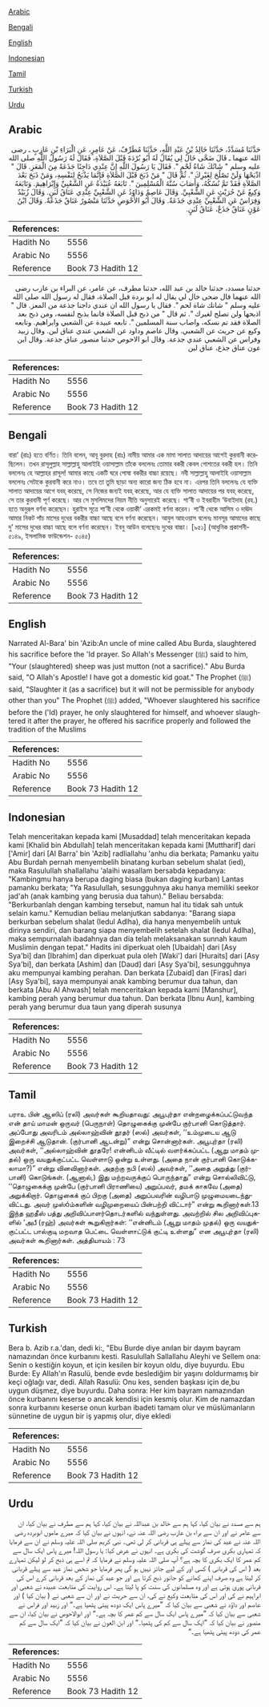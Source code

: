 [Arabic](#arabic)

[Bengali](#bengali)

[English](#english)

[Indonesian](#indonesian)

[Tamil](#tamil)

[Turkish](#turkish)

[Urdu](#urdu)

## Arabic


<div dir="rtl" lang="ar" style={{fontSize:'larger',backgroundColor:'#f8f9fa',padding:20}}>
حَدَّثَنَا مُسَدَّدٌ، حَدَّثَنَا خَالِدُ بْنُ عَبْدِ اللَّهِ، حَدَّثَنَا مُطَرِّفٌ، عَنْ عَامِرٍ، عَنِ الْبَرَاءِ بْنِ عَازِبٍ ـ رضى الله عنهما ـ قَالَ ضَحَّى خَالٌ لِي يُقَالُ لَهُ أَبُو بُرْدَةَ قَبْلَ الصَّلاَةِ، فَقَالَ لَهُ رَسُولُ اللَّهِ صلى الله عليه وسلم ‏"‏ شَاتُكَ شَاةُ لَحْمٍ ‏"‏‏.‏ فَقَالَ يَا رَسُولَ اللَّهِ إِنَّ عِنْدِي دَاجِنًا جَذَعَةً مِنَ الْمَعَزِ‏.‏ قَالَ ‏"‏ اذْبَحْهَا وَلَنْ تَصْلُحَ لِغَيْرِكَ ‏"‏‏.‏ ثُمَّ قَالَ ‏"‏ مَنْ ذَبَحَ قَبْلَ الصَّلاَةِ فَإِنَّمَا يَذْبَحُ لِنَفْسِهِ، وَمَنْ ذَبَحَ بَعْدَ الصَّلاَةِ فَقَدْ تَمَّ نُسُكُهُ، وَأَصَابَ سُنَّةَ الْمُسْلِمِينَ ‏"‏‏.‏ تَابَعَهُ عُبَيْدَةُ عَنِ الشَّعْبِيِّ وَإِبْرَاهِيمَ‏.‏ وَتَابَعَهُ وَكِيعٌ عَنْ حُرَيْثٍ عَنِ الشَّعْبِيِّ‏.‏ وَقَالَ عَاصِمٌ وَدَاوُدُ عَنِ الشَّعْبِيِّ عِنْدِي عَنَاقُ لَبَنٍ‏.‏ وَقَالَ زُبَيْدٌ وَفِرَاسٌ عَنِ الشَّعْبِيِّ عِنْدِي جَذَعَةٌ‏.‏ وَقَالَ أَبُو الأَحْوَصِ حَدَّثَنَا مَنْصُورٌ عَنَاقٌ جَذَعَةٌ‏.‏ وَقَالَ ابْنُ عَوْنٍ عَنَاقٌ جَذَعٌ، عَنَاقُ لَبَنٍ‏.‏
</div>
<div style={{backgroundColor:'#f8f9fa',padding:20, marginBottom: 10}}><table> <thead> <tr> <th>References:</th> <th></th> </tr> </thead> <tbody><tr><td>Hadith No</td><td>5556</td></tr><tr><td>Arabic No</td><td>5556</td></tr><tr><td>Reference</td><td>Book 73 Hadith 12</td></tr></tbody></table></div>


<div dir="rtl" lang="ar" style={{fontSize:'larger',backgroundColor:'#f8f9fa',padding:20}}>
حدثنا مسدد، حدثنا خالد بن عبد الله، حدثنا مطرف، عن عامر، عن البراء بن عازب رضى الله عنهما قال ضحى خال لي يقال له ابو بردة قبل الصلاة، فقال له رسول الله صلى الله عليه وسلم " شاتك شاة لحم ". فقال يا رسول الله ان عندي داجنا جذعة من المعز. قال " اذبحها ولن تصلح لغيرك ". ثم قال " من ذبح قبل الصلاة فانما يذبح لنفسه، ومن ذبح بعد الصلاة فقد تم نسكه، واصاب سنة المسلمين ". تابعه عبيدة عن الشعبي وابراهيم. وتابعه وكيع عن حريث عن الشعبي. وقال عاصم وداود عن الشعبي عندي عناق لبن. وقال زبيد وفراس عن الشعبي عندي جذعة. وقال ابو الاحوص حدثنا منصور عناق جذعة. وقال ابن عون عناق جذع، عناق لبن
</div>
<div style={{backgroundColor:'#f8f9fa',padding:20, marginBottom: 10}}><table> <thead> <tr> <th>References:</th> <th></th> </tr> </thead> <tbody><tr><td>Hadith No</td><td>5556</td></tr><tr><td>Arabic No</td><td>5556</td></tr><tr><td>Reference</td><td>Book 73 Hadith 12</td></tr></tbody></table></div>

## Bengali


<div dir="ltr" lang="bn" style={{fontSize:'larger',backgroundColor:'#f8f9fa',padding:20}}>
বারা’ (রাঃ) হতে বর্ণিত। তিনি বলেন, আবূ বুরদাহ (রাঃ) নামীয় আমার এক মামা সালাত আদায়ের আগেই কুরবানী করেছিলেন। তখন রাসূলুল্লাহ সাল্লাল্লাহু আলাইহি ওয়াসাল্লাম তাঁকে বললেনঃ তোমার বকরী কেবল গোশতের বকরী হল। তিনি বললেনঃ হে আল্লাহর রাসূল! আমার কাছে একটি ঘরে পোষা বকরীর বাচ্চা রয়েছে। নবী সাল্লাল্লাহু আলাইহি ওয়াসাল্লাম বললেনঃ সেটাকে কুরবানী করে নাও। তবে তা তুমি ছাড়া অন্য কারো জন্য ঠিক হবে না। এরপর তিনি বললেনঃ যে ব্যক্তি সালাত আদায়ের আগে যবহ্ করেছে, সে নিজের জন্যই যবহ্ করেছে, আর যে ব্যক্তি সালাত আদায়ের পর যবহ্ করেছে, সে তার কুরবানী পূর্ণ করেছে। আর সে মুসলিমদের নিয়ম নীতি অনুসারেই করেছে। শা’বী ও ইবরাহীম ‘উবাইদাহ (রহ.) হতে অনুরূপ বর্ণনা করেছেন। হুরাইস সূত্রে শা’বী থেকে ওয়াকী‘ এরকমই বর্ণনা করেন। শা’বী থেকে আসিম ও দাঊদ আমার নিকট পাঁচ মাসের দুধের বকরীর বাচ্চা আছে বলে বর্ণনা করেছেন। আবুল আহওয়াস বলেনঃ মানসূর আমাদের কাছে দু’ মাসের দুধের বাচ্চা আছে বলে বর্ণনা করেছেন। ইবনু আউন বলেছেনঃ দুধের বাচ্চা। [৯৫১] (আধুনিক প্রকাশনী- ৫১৪৯, ইসলামিক ফাউন্ডেশন- ৫০৪৫)
</div>
<div style={{backgroundColor:'#f8f9fa',padding:20, marginBottom: 10}}><table> <thead> <tr> <th>References:</th> <th></th> </tr> </thead> <tbody><tr><td>Hadith No</td><td>5556</td></tr><tr><td>Arabic No</td><td>5556</td></tr><tr><td>Reference</td><td>Book 73 Hadith 12</td></tr></tbody></table></div>

## English


<div dir="ltr" lang="en" style={{fontSize:'larger',backgroundColor:'#f8f9fa',padding:20}}>
Narrated Al-Bara' bin 'Azib:An uncle of mine called Abu Burda, slaughtered his sacrifice before the 'Id prayer. So Allah's Messenger (ﷺ) said to him, "Your (slaughtered) sheep was just mutton (not a sacrifice)." Abu Burda said, "O Allah's Apostle! I have got a domestic kid goat." The Prophet (ﷺ) said, "Slaughter it (as a sacrifice) but it will not be permissible for anybody other than you" The Prophet (ﷺ) added, "Whoever slaughtered his sacrifice before the ('Id) prayer, he only slaughtered for himself, and whoever slaughtered it after the prayer, he offered his sacrifice properly and followed the tradition of the Muslims
</div>
<div style={{backgroundColor:'#f8f9fa',padding:20, marginBottom: 10}}><table> <thead> <tr> <th>References:</th> <th></th> </tr> </thead> <tbody><tr><td>Hadith No</td><td>5556</td></tr><tr><td>Arabic No</td><td>5556</td></tr><tr><td>Reference</td><td>Book 73 Hadith 12</td></tr></tbody></table></div>

## Indonesian


<div dir="ltr" lang="id" style={{fontSize:'larger',backgroundColor:'#f8f9fa',padding:20}}>
Telah menceritakan kepada kami [Musaddad] telah menceritakan kepada kami [Khalid bin Abdullah] telah menceritakan kepada kami [Muttharif] dari ['Amir] dari [Al Barra' bin 'Azib] radliallahu 'anhu dia berkata; Pamanku yaitu Abu Burdah pernah menyembelih binatang kurban sebelum shalat (ied), maka Rasulullah shallallahu 'alaihi wasallam bersabda kepadanya: "Kambingmu hanya berupa daging biasa (bukan daging kurban) Lantas pamanku berkata; "Ya Rasulullah, sesungguhnya aku hanya memiliki seekor jad'ah (anak kambing yang berusia dua tahun)." Beliau bersabda: "Berkurbanlah dengan kambing tersebut, namun hal itu tidak sah untuk selain kamu." Kemudian beliau melanjutkan sabdanya: "Barang siapa berkurban sebelum shalat (Iedul Adlha), dia hanya menyembelih untuk dirinya sendiri, dan barang siapa menyembelih setelah shalat (Iedul Adlha), maka sempurnalah ibadahnya dan dia telah melaksanakan sunnah kaum Muslimin dengan tepat." Hadits ini diperkuat oleh [Ubaidah] dari [Asy Sya'bi] dan [Ibrahim] dan diperkuat pula oleh [Waki'] dari [Huraits] dari [Asy Sya'bi], dan berkata [Ashim] dan [Daud] dari [Asy Sya'bi], sesungguhnya aku mempunyai kambing perahan. Dan berkata [Zubaid] dan [Firas] dari [Asy Sya'bi], saya mempunyai anak kambing berumur dua tahun, dan berkata [Abu Al Ahwash] telah menceritakan kepada kami [Manshur], kambing perah yang berumur dua tahun. Dan berkata [Ibnu Aun], kambing perah yang berumur dua taun yang diperah susunya
</div>
<div style={{backgroundColor:'#f8f9fa',padding:20, marginBottom: 10}}><table> <thead> <tr> <th>References:</th> <th></th> </tr> </thead> <tbody><tr><td>Hadith No</td><td>5556</td></tr><tr><td>Arabic No</td><td>5556</td></tr><tr><td>Reference</td><td>Book 73 Hadith 12</td></tr></tbody></table></div>

## Tamil


<div dir="ltr" lang="ta" style={{fontSize:'larger',backgroundColor:'#f8f9fa',padding:20}}>
பராஉ பின் ஆஸிப் (ரலி) அவர்கள் கூறியதாவது: அபூபுர்தா என்றழைக்கப்பட்டுவந்த என் தாய் மாமன் ஒருவர் (பெருநாள்) தொழுகைக்கு முன்பே குர்பானி கொடுத்தார். அப்போது அவரிடம் அல்லாஹ்வின் தூதர் (ஸல்) அவர்கள், ‘‘உம்முடைய ஆடு இறைச்சி ஆடுதான். (குர்பானி ஆடன்று)” என்று சொன்னார்கள். அபூபுர்தா (ரலி) அவர்கள், ‘‘அல்லாஹ்வின் தூதரே! என்னிடம் வீட்டில் வளர்க்கப்பட்ட (ஆறு மாதம் முதல்) ஒரு வயதுக்குட்பட்ட வெள்ளாடு ஒன்று உள்ளது. (அதை நான் குர்பானி கொடுக்கலாமா?)” என்று வினவினார்கள். அதற்கு நபி (ஸல்) அவர்கள், ‘‘அதை அறுத்து (குர்பானி) கொடுங்கள். (ஆனால்,) இது மற்றவருக்குப் பொருந்தாது” என்று சொல்லிவிட்டு, ‘‘தொழுகைக்கு முன்பே (குர்பானி பிராணியை) அறுப்பவர், தமக் காகவே (அதை) அறுக்கிறார். தொழுகைக் குப் பிறகு (அதை) அறுப்பவரின் வழிபாடு முழுமையடைந்துவிட்டது. அவர் முஸ்óம்களின் வழிமுறையைப் பின்பற்றி விட்டார்” என்று கூறினார்கள்.13 இந்த ஹதீஸ் பத்து அறிவிப்பாளர்தொடர்களில் வந்துள்ளது. அவற்றில் சில அறிவிப்புகளில் ‘அபீ (ரஹ்) அவர்கள் கூறுகிறார்கள்: ‘‘என்னிடம் (ஆறு மாதம் முதல்) ஒரு வயதுக்குட்பட்ட பால்குடி மறவாத பெட்டை வெள்ளாட்டுக் குட்டி உள்ளது” என அபூபுர்தா (ரலி) அவர்கள் கூறினார்கள். அத்தியாயம் : 73
</div>
<div style={{backgroundColor:'#f8f9fa',padding:20, marginBottom: 10}}><table> <thead> <tr> <th>References:</th> <th></th> </tr> </thead> <tbody><tr><td>Hadith No</td><td>5556</td></tr><tr><td>Arabic No</td><td>5556</td></tr><tr><td>Reference</td><td>Book 73 Hadith 12</td></tr></tbody></table></div>

## Turkish


<div dir="ltr" lang="tr" style={{fontSize:'larger',backgroundColor:'#f8f9fa',padding:20}}>
Bera b. Azib r.a.'dan, dedi ki:, "Ebu Burde diye anılan bir dayım bayram namazından önce kurbanını kesti. Rasulullah Sallallahu Aleyhi ve Sellem ona: Senin o kestiğin koyun, et için kesilen bir koyun oldu, diye buyurdu. Ebu Burde: Ey Allah'ın Rasulü, bende evde beslediğim bir yaşını doldurmamış bir keçi oğlağı var, dedi. Allah Rasulü: Onu kes, senden başkası için de,bu uygun düşmez, diye buyurdu. Daha sonra: Her kim bayram namazından önce kurbanını keserse o ancak kendisi için kesmiş olur. Kim de namazdan sonra kurbanını keserse onun kurban ibadeti tamam olur ve müslümanların sünnetine de uygun bir iş yapmış olur, diye ekledi
</div>
<div style={{backgroundColor:'#f8f9fa',padding:20, marginBottom: 10}}><table> <thead> <tr> <th>References:</th> <th></th> </tr> </thead> <tbody><tr><td>Hadith No</td><td>5556</td></tr><tr><td>Arabic No</td><td>5556</td></tr><tr><td>Reference</td><td>Book 73 Hadith 12</td></tr></tbody></table></div>

## Urdu


<div dir="rtl" lang="ur" style={{fontSize:'larger',backgroundColor:'#f8f9fa',padding:20}}>
ہم سے مسدد نے بیان کیا، کہا ہم سے خالد بن عبداللہ نے بیان کیا، کہا ہم سے مطرف نے بیان کیا، ان سے عامر نے اور ان سے براء بن عازب رضی اللہ عنہ نے، انہوں نے بیان کیا کہ میرے ماموں ابوبردہ رضی اللہ عنہ نے عید کی نماز سے پہلے ہی قربانی کر لی تھی۔ نبی کریم صلی اللہ علیہ وسلم نے ان سے فرمایا کہ تمہاری بکری صرف گوشت کی بکری ہے۔ انہوں نے عرض کیا: یا رسول اللہ! میرے پاس ایک سال سے کم عمر کا ایک بکری کا بچہ ہے؟ آپ صلی اللہ علیہ وسلم نے فرمایا کہ تم اسے ہی ذبح کر لو لیکن تمہارے بعد ( اس کی قربانی ) کسی اور کے لیے جائز نہیں ہو گی پھر فرمایا جو شخص نماز عید سے پہلے قربانی کر لیتا ہے وہ صرف اپنے کھانے کو جانور ذبح کرتا ہے اور جو عید کی نماز کے بعد قربانی کرے اس کی قربانی پوری ہوتی ہے اور وہ مسلمانوں کی سنت کو پا لیتا ہے۔ اس روایت کی متابعت عبیدہ نے شعبی اور ابراہیم نے کی اور اس کی متابعت وکیع نے کی، ان سے حریث نے اور ان سے شعبی نے ( بیان کیا ) اور عاصم اور داؤد نے شعبی سے بیان کیا کہ ”میرے پاس ایک دودھ پیتی پٹھیا ہے۔“ اور زبید اور فراس نے شعبی سے بیان کیا کہ ”میرے پاس ایک سال سے کم عمر کا بچہ ہے۔“ اور ابوالاحوص نے بیان کیا، ان سے منصور نے بیان کیا کہ ”ایک سال سے کم کی پٹھیا۔“ اور ابن العون نے بیان کیا کہ ”ایک سال سے کم عمر کی دودھ پیتی پٹھیا ہے۔“
</div>
<div style={{backgroundColor:'#f8f9fa',padding:20, marginBottom: 10}}><table> <thead> <tr> <th>References:</th> <th></th> </tr> </thead> <tbody><tr><td>Hadith No</td><td>5556</td></tr><tr><td>Arabic No</td><td>5556</td></tr><tr><td>Reference</td><td>Book 73 Hadith 12</td></tr></tbody></table></div>